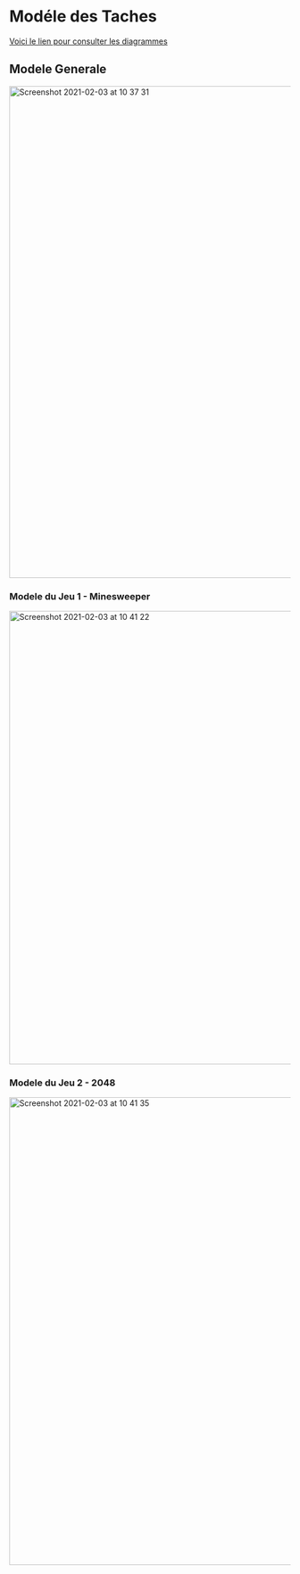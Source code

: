 # Modéle des Taches

[Voici le lien pour consulter les diagrammes](https://drive.google.com/file/d/1ORWhI96M_S0DmA77pQOJ1uNpehXy9mbm/view?usp=sharing)

## Modele Generale
<img width="881" alt="Screenshot 2021-02-03 at 10 37 31" src="https://user-images.githubusercontent.com/71285263/106727487-d3dbc180-660b-11eb-892c-37976f41f188.png">

### Modele du Jeu 1 - Minesweeper
<img width="812" alt="Screenshot 2021-02-03 at 10 41 22" src="https://user-images.githubusercontent.com/71285263/106728040-5e242580-660c-11eb-9815-9e34b0f6ef2a.png">

### Modele du Jeu 2 - 2048
<img width="838" alt="Screenshot 2021-02-03 at 10 41 35" src="https://user-images.githubusercontent.com/71285263/106728062-64b29d00-660c-11eb-887d-aabe46bd08ad.png">


